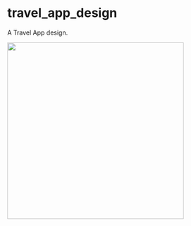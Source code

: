 # travel_app_design

A Travel App design.

<img src="https://github.com/bryantwilliam/travel_app_design/blob/main/screen_recording.gif" width="400"/>
